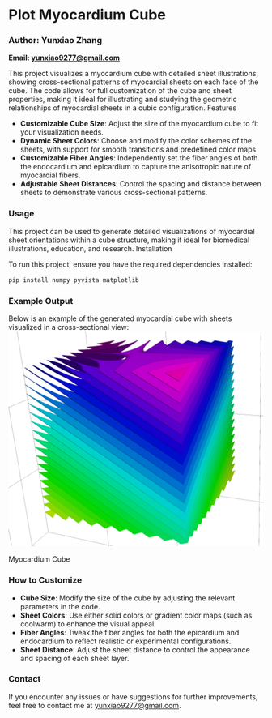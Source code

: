 # Plot Myocardium Cube
### Author: Yunxiao Zhang

**Email: yunxiao9277@gmail.com**

This project visualizes a myocardium cube with detailed sheet illustrations, showing cross-sectional patterns of myocardial sheets on each face of the cube. The code allows for full customization of the cube and sheet properties, making it ideal for illustrating and studying the geometric relationships of myocardial sheets in a cubic configuration.
Features

- **Customizable Cube Size**: Adjust the size of the myocardium cube to fit your visualization needs.
- **Dynamic Sheet Colors**: Choose and modify the color schemes of the sheets, with support for smooth transitions and predefined color maps.
- **Customizable Fiber Angles**: Independently set the fiber angles of both the endocardium and epicardium to capture the anisotropic nature of myocardial fibers.
- **Adjustable Sheet Distances**: Control the spacing and distance between sheets to demonstrate various cross-sectional patterns.

### Usage

This project can be used to generate detailed visualizations of myocardial sheet orientations within a cube structure, making it ideal for biomedical illustrations, education, and research.
Installation

To run this project, ensure you have the required dependencies installed:

```bash
pip install numpy pyvista matplotlib
```

### Example Output

Below is an example of the generated myocardial cube with sheets visualized in a cross-sectional view:
![alt text](https://github.com/Kinsmo/Plot-Myocardium-Cube/blob/main/fig.png?raw=true)

Myocardium Cube
### How to Customize

- **Cube Size**: Modify the size of the cube by adjusting the relevant parameters in the code.
- **Sheet Colors**: Use either solid colors or gradient color maps (such as coolwarm) to enhance the visual appeal.
- **Fiber Angles**: Tweak the fiber angles for both the epicardium and endocardium to reflect realistic or experimental configurations.
- **Sheet Distance**: Adjust the sheet distance to control the appearance and spacing of each sheet layer.

### Contact

If you encounter any issues or have suggestions for further improvements, feel free to contact me at yunxiao9277@gmail.com.
